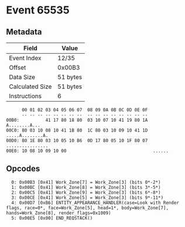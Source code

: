 # Event 65535

## Metadata

| Field           | Value    |
|-----------------|----------|
| Event Index     | 12/35    |
| Offset          | 0x00B3   |
| Data Size       | 51 bytes |
| Calculated Size | 51 bytes |
| Instructions    | 6        |

```
      00 01 02 03 04 05 06 07  08 09 0A 0B 0C 0D 0E 0F
      -- -- -- -- -- -- -- --  -- -- -- -- -- -- -- --
00B0:          41 17 80 18 80  03 10 07 10 41 19 80 1A     A........A...
00C0: 80 03 10 08 10 41 1B 80  1C 80 03 10 09 10 41 1D  .....A........A.
00D0: 80 1E 80 03 10 05 10 B6  0D 17 80 05 10 1F 80 07  ................
00E0: 10 08 10 09 10 00                                 ......          
```

## Opcodes

```
  0: 0x00B3 [0x41] Work_Zone[7] = Work_Zone[3] (bits 0*-2*)
  1: 0x00BC [0x41] Work_Zone[8] = Work_Zone[3] (bits 3*-5*)
  2: 0x00C5 [0x41] Work_Zone[9] = Work_Zone[3] (bits 6*-8*)
  3: 0x00CE [0x41] Work_Zone[5] = Work_Zone[3] (bits 9*-11*)
  4: 0x00D7 [0xB6] ENTITY_APPEARANCE_HANDLER(case=Look with Render flags, race=0*, face=Work_Zone[5], head=1*, body=Work_Zone[7], hands=Work_Zone[8], render_flags=0x1009)
  5: 0x00E5 [0x00] END_REQSTACK()
```
